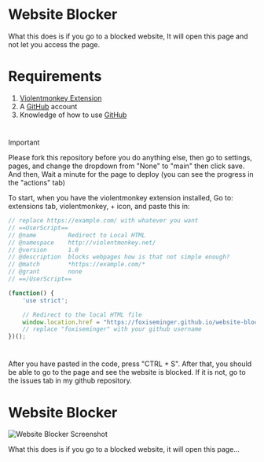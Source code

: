 # Website Blocker
What this does is if you go to a blocked website, It will open this page and not let you access the page.
# Requirements
1. [Violentmonkey Extension](https://violentmonkey.github.io)
2. A [GitHub](https://github.com/) account
3. Knowledge of how to use [GitHub](https://github.com/)
#
>[!IMPORTANT]
>
>Please fork this repository before you do anything else, then go to settings, pages, and change the dropdown from "None" to "main" then click save. And then, Wait a minute for the page to deploy (you can see the progress in the "actions" tab)

To start, when you have the violentmonkey extension installed, Go to: extensions tab, violentmonkey, + icon, and paste this in:
```javascript
// replace https://example.com/ with whatever you want
// ==UserScript==
// @name         Redirect to Local HTML
// @namespace    http://violentmonkey.net/
// @version      1.0
// @description  blocks webpages how is that not simple enough?
// @match        *https://example.com/*
// @grant        none
// ==/UserScript==

(function() {
    'use strict';

    // Redirect to the local HTML file
    window.location.href = "https://foxiseminger.github.io/website-blocker/";
    // replace "foxiseminger" with your github username
})();
```
#
After you have pasted in the code, press "CTRL + S". After that, you should be able to go to the page and see the website is blocked. If it is not, go to the issues tab in my github repository.
# Website Blocker

![Website Blocker Screenshot](https://your-github-username.github.io/website-blocker/screenshot.png)

What this does is if you go to a blocked website, it will open this page...
